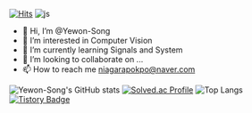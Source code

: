 [![Hits](https://hits.seeyoufarm.com/api/count/incr/badge.svg?url=https%3A%2F%2Fgithub.com%2FYewon-Song%2FYewon-Song%2F&count_bg=%2379C83D&title_bg=%23555555&icon=ferrari.svg&icon_color=%23E7E7E7&title=hits&edge_flat=false)](https://hits.seeyoufarm.com)
![js](https://img.shields.io/badge/JavaScript-F7DF1E?style=for-the-badge&logo=JavaScript&logoColor=white)

- 👋 Hi, I’m @Yewon-Song
- 👀 I’m interested in Computer Vision
- 🌱 I’m currently learning Signals and System
- 💞️ I’m looking to collaborate on ...
- 📫 How to reach me niagarapokpo@naver.com
  
![Yewon-Song's GitHub stats](https://github-readme-stats.vercel.app/api?username=Yewon-Song&show_icons=true&theme=dracula)
[![Solved.ac Profile](http://mazassumnida.wtf/api/generate_badge?boj=swy1155)](https://solved.ac/swy1155)
![Top Langs](https://github-readme-stats.vercel.app/api/top-langs/?username=Yewon-Song&layout=compact&theme=dracula)
[![Tistory Badge](https://img.shields.io/badge/Tech%20Blog-555263?style=flat&logoColor=white)]("https://niagarapokpo.tistory.com/)

<!---
Yewon-Song/Yewon-Song is a ✨ special ✨ repository because its `README.md` (this file) appears on your GitHub profile.
You can click the Preview link to take a look at your changes.
--->
